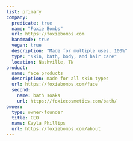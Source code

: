 ```yaml
---
list: primary
company:
  predicate: true
  name: "Foxie Bombs"
  url: https://foxiebombs.com
  handmade: true
  vegan: true
  description: "Made for multiple uses, 100%"
  type: "skin, bath, body, and hair care"
  location: Nashville, TN
product:
  name: face products
  description: made for all skin types
  url: https://foxiebombs.com/face
  second:
    name: bath soaks
    url: https://foxiecosmetics.com/bath/
owner:
  type: owner-founder
  title: CEO
  name: Kayla Phillips
  url: https://foxiebombs.com/about
---
```

